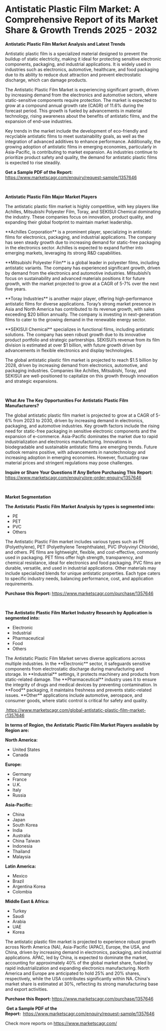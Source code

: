 <p><h1>Antistatic Plastic Film Market: A Comprehensive Report of its Market Share & Growth Trends 2025 - 2032</h1></p><p><strong>Antistatic Plastic Film Market Analysis and Latest Trends</strong></p>
<p><p>Antistatic plastic film is a specialized material designed to prevent the buildup of static electricity, making it ideal for protecting sensitive electronic components, packaging, and industrial applications. It is widely used in industries such as electronics, automotive, healthcare, and food packaging due to its ability to reduce dust attraction and prevent electrostatic discharge, which can damage products.</p><p>The Antistatic Plastic Film Market is experiencing significant growth, driven by increasing demand from the electronics and automotive sectors, where static-sensitive components require protection. The market is expected to grow at a compound annual growth rate (CAGR) of 11.6% during the forecast period. This growth is fueled by advancements in material technology, rising awareness about the benefits of antistatic films, and the expansion of end-use industries.</p><p>Key trends in the market include the development of eco-friendly and recyclable antistatic films to meet sustainability goals, as well as the integration of advanced additives to enhance performance. Additionally, the growing adoption of antistatic films in emerging economies, particularly in Asia-Pacific, is contributing to market expansion. As industries continue to prioritize product safety and quality, the demand for antistatic plastic films is expected to rise steadily.</p></p>
<p><strong>Get a Sample PDF of the Report:&nbsp;</strong> <a href="https://www.marketscagr.com/enquiry/request-sample/1357646?utm_campaign=1789&utm_medium=2&utm_source=Github&utm_content=ia&utm_term=24012025&utm_id=antistatic-plastic-film">https://www.marketscagr.com/enquiry/request-sample/1357646</a></p>
<p>&nbsp;</p>
<p><strong>Antistatic Plastic Film Major Market Players</strong></p>
<p><p>The antistatic plastic film market is highly competitive, with key players like Achilles, Mitsubishi Polyester Film, Toray, and SEKISUI Chemical dominating the industry. These companies focus on innovation, product quality, and expanding their global footprint to maintain market leadership.</p><p>**Achilles Corporation** is a prominent player, specializing in antistatic films for electronics, packaging, and industrial applications. The company has seen steady growth due to increasing demand for static-free packaging in the electronics sector. Achilles is expected to expand further into emerging markets, leveraging its strong R&D capabilities.</p><p>**Mitsubishi Polyester Film** is a global leader in polyester films, including antistatic variants. The company has experienced significant growth, driven by demand from the electronics and automotive industries. Mitsubishi’s focus on sustainability and advanced materials positions it for future growth, with the market projected to grow at a CAGR of 5-7% over the next five years.</p><p>**Toray Industries** is another major player, offering high-performance antistatic films for diverse applications. Toray’s strong market presence in Asia and North America has contributed to its revenue growth, with sales exceeding $20 billion annually. The company is investing in next-generation films to cater to the growing demand in the renewable energy sector.</p><p>**SEKISUI Chemical** specializes in functional films, including antistatic solutions. The company has seen robust growth due to its innovative product portfolio and strategic partnerships. SEKISUI’s revenue from its film division is estimated at over $1 billion, with future growth driven by advancements in flexible electronics and display technologies.</p><p>The global antistatic plastic film market is projected to reach $1.5 billion by 2028, driven by increasing demand from electronics, automotive, and packaging industries. Companies like Achilles, Mitsubishi, Toray, and SEKISUI are well-positioned to capitalize on this growth through innovation and strategic expansions.</p></p>
<p>&nbsp;</p>
<p><strong>What Are The Key Opportunities For Antistatic Plastic Film Manufacturers?</strong></p>
<p><p>The global antistatic plastic film market is projected to grow at a CAGR of 5-6% from 2023 to 2030, driven by increasing demand in electronics, packaging, and automotive industries. Key growth factors include the rising need for static-free packaging in sensitive electronic components and the expansion of e-commerce. Asia-Pacific dominates the market due to rapid industrialization and electronics manufacturing. Innovations in biodegradable and sustainable antistatic films are emerging trends. Future outlook remains positive, with advancements in nanotechnology and increasing adoption in emerging economies. However, fluctuating raw material prices and stringent regulations may pose challenges.</p></p>
<p><strong>Inquire or Share Your Questions If Any Before Purchasing This Report:</strong> <a href="https://www.marketscagr.com/enquiry/pre-order-enquiry/1357646?utm_campaign=1789&utm_medium=2&utm_source=Github&utm_content=ia&utm_term=24012025&utm_id=antistatic-plastic-film">https://www.marketscagr.com/enquiry/pre-order-enquiry/1357646</a></p>
<p>&nbsp;</p>
<p><strong>Market Segmentation</strong></p>
<p><strong>The Antistatic Plastic Film Market Analysis by types is segmented into:</strong></p>
<p><ul><li>PE</li><li>PET</li><li>PVC</li><li>Others</li></ul></p>
<p><p>The Antistatic Plastic Film market includes various types such as PE (Polyethylene), PET (Polyethylene Terephthalate), PVC (Polyvinyl Chloride), and others. PE films are lightweight, flexible, and cost-effective, commonly used in packaging. PET films offer high strength, transparency, and chemical resistance, ideal for electronics and food packaging. PVC films are durable, versatile, and used in industrial applications. Other materials may include specialized blends for unique antistatic properties. Each type caters to specific industry needs, balancing performance, cost, and application requirements.</p></p>
<p><strong>Purchase this Report:&nbsp;</strong><a href="https://www.marketscagr.com/purchase/1357646?utm_campaign=1789&utm_medium=2&utm_source=Github&utm_content=ia&utm_term=24012025&utm_id=antistatic-plastic-film">https://www.marketscagr.com/purchase/1357646</a></p>
<p>&nbsp;</p>
<p><strong>The Antistatic Plastic Film Market Industry Research by Application is segmented into:</strong></p>
<p><ul><li>Electronic</li><li>Industrial</li><li>Pharmaceutical</li><li>Food</li><li>Others</li></ul></p>
<p><p>The Antistatic Plastic Film Market serves diverse applications across multiple industries. In the **Electronic** sector, it safeguards sensitive components from electrostatic discharge during manufacturing and storage. In **Industrial** settings, it protects machinery and products from static-related damage. The **Pharmaceutical** industry uses it to ensure the integrity of drugs and medical devices by preventing contamination. In **Food** packaging, it maintains freshness and prevents static-related issues. **Other** applications include automotive, aerospace, and consumer goods, where static control is critical for safety and quality.</p></p>
<p><a href="https://www.marketscagr.com/global-antistatic-plastic-film-market-r1357646?utm_campaign=1789&utm_medium=2&utm_source=Github&utm_content=ia&utm_term=24012025&utm_id=antistatic-plastic-film">&nbsp;https://www.marketscagr.com/global-antistatic-plastic-film-market-r1357646</a></p>
<p><strong>In terms of Region, the Antistatic Plastic Film Market Players available by Region are:</strong></p>
<p>
    <p> <strong> North America: </strong>
        <ul>
            <li>United States</li>
            <li>Canada</li>
        </ul>
        </p> 
    <p> <strong> Europe: </strong>
        <ul>
            <li>Germany</li>
            <li>France</li>
            <li>U.K.</li>
            <li>Italy</li>
            <li>Russia</li>
        </ul>
        </p> 
    <p> <strong> Asia-Pacific: </strong>
        <ul>
            <li>China</li>
            <li>Japan</li>
            <li>South Korea</li>
            <li>India</li>
            <li>Australia</li>
            <li>China Taiwan</li>
            <li>Indonesia</li>
            <li>Thailand</li>
            <li>Malaysia</li>
        </ul>
        </p> 
    <p> <strong> Latin America: </strong>
        <ul>
            <li>Mexico</li>
            <li>Brazil</li>
            <li>Argentina Korea</li>
            <li>Colombia</li>
        </ul>
        </p> 
    <p> <strong> Middle East & Africa: </strong>
        <ul>
            <li>Turkey</li>
            <li>Saudi</li>
            <li>Arabia</li>
            <li>UAE</li>
            <li>Korea</li>
        </ul>
    </p>
    </p>
<p><p>The antistatic plastic film market is projected to experience robust growth across North America (NA), Asia-Pacific (APAC), Europe, the USA, and China, driven by increasing demand in electronics, packaging, and industrial applications. APAC, led by China, is expected to dominate the market, accounting for approximately 40% of the global market share, fueled by rapid industrialization and expanding electronics manufacturing. North America and Europe are anticipated to hold 25% and 20% shares, respectively, while the USA contributes significantly within NA. China's market share is estimated at 30%, reflecting its strong manufacturing base and export activities.</p></p>
<p><strong>Purchase this Report: </strong><a href="https://www.marketscagr.com/purchase/1357646?utm_campaign=1789&utm_medium=2&utm_source=Github&utm_content=ia&utm_term=24012025&utm_id=antistatic-plastic-film">https://www.marketscagr.com/purchase/1357646</a></p>
<p>&nbsp;<strong>Get a Sample PDF of the Report:&nbsp;&nbsp;</strong><a href="https://www.marketscagr.com/enquiry/request-sample/1357646?utm_campaign=1789&utm_medium=2&utm_source=Github&utm_content=ia&utm_term=24012025&utm_id=antistatic-plastic-film">https://www.marketscagr.com/enquiry/request-sample/1357646</a></p>
<p><strong></strong></p>
<p>Check more reports on <a href="https://www.marketscagr.com/?utm_campaign=1789&utm_medium=2&utm_source=Github&utm_content=ia&utm_term=24012025&utm_id=antistatic-plastic-film">https://www.marketscagr.com/</a></p>